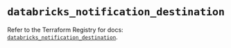 # `databricks_notification_destination`

Refer to the Terraform Registry for docs: [`databricks_notification_destination`](https://registry.terraform.io/providers/databricks/databricks/1.59.0/docs/resources/notification_destination).
